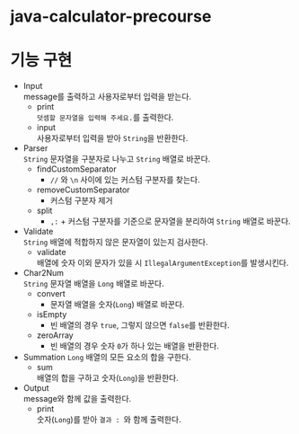 # java-calculator-precourse

# 기능 구현
- Input  
  message를 출력하고 사용자로부터 입력을 받는다.
  - print  
  `덧셈할 문자열을 입력해 주세요.`를 출력한다.
  - input  
    사용자로부터 입력을 받아 `String`을 반환한다.
- Parser  
  `String` 문자열을 구분자로 나누고 `String` 배열로 바꾼다.
  - findCustomSeparator
    - `//` 와 `\n` 사이에 있는 커스텀 구분자를 찾는다.
  - removeCustomSeparator
    - 커스텀 구분자 제거
  - split
    - `,:` + 커스텀 구분자를 기준으로 문자열을 분리하여 `String` 배열로 바꾼다.
- Validate  
  `String` 배열에 적합하지 않은 문자열이 있는지 검사한다.
  - validate  
    배열에 숫자 이외 문자가 있을 시 `IllegalArgumentException`를 발생시킨다.
- Char2Num  
  `String` 문자열 배열을 `Long` 배열로 바꾼다.
  - convert
    - 문자열 배열을 숫자(`Long`) 배열로 바꾼다.
  - isEmpty
    - 빈 배열의 경우 `true`, 그렇지 않으면 `false`를 반환한다.
  - zeroArray
    - 빈 배열의 경우 숫자 `0`가 하나 있는 배열을 반환한다.
- Summation
  `Long` 배열의 모든 요소의 합을 구한다.
  - sum  
  배열의 합을 구하고 숫자(`Long`)을 반환한다.
- Output  
  message와 함께 값을 출력한다.
  - print  
    숫자(`Long`)를 받아 `결과 : `와 함께 출력한다.